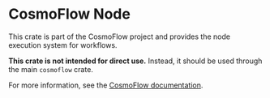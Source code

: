 # CosmoFlow Node

This crate is part of the CosmoFlow project and provides the node execution system for workflows.

**This crate is not intended for direct use.** Instead, it should be used through the main `cosmoflow` crate.

For more information, see the [CosmoFlow documentation](https://docs.rs/cosmoflow).
